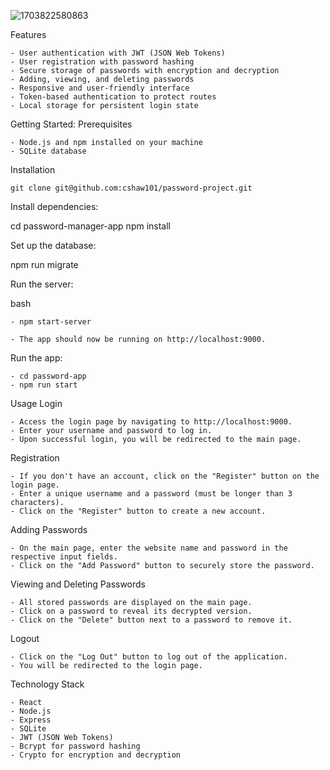 ![1703822580863](https://github.com/cshaw101/password-project/assets/124619458/7d6d76b3-e3f7-4d4b-81a5-d5e97be0f130)



Features

    - User authentication with JWT (JSON Web Tokens)
    - User registration with password hashing
    - Secure storage of passwords with encryption and decryption
    - Adding, viewing, and deleting passwords
    - Responsive and user-friendly interface
    - Token-based authentication to protect routes
    - Local storage for persistent login state

Getting Started:
Prerequisites

    - Node.js and npm installed on your machine
    - SQLite database

Installation

    git clone git@github.com:cshaw101/password-project.git

Install dependencies:

cd password-manager-app
npm install

Set up the database:

npm run migrate

Run the server:

bash

    - npm start-server

    - The app should now be running on http://localhost:9000.

    
Run the app:

    - cd password-app
    - npm run start
    
Usage
Login

    - Access the login page by navigating to http://localhost:9000.
    - Enter your username and password to log in.
    - Upon successful login, you will be redirected to the main page.

Registration

    - If you don't have an account, click on the "Register" button on the login page.
    - Enter a unique username and a password (must be longer than 3 characters).
    - Click on the "Register" button to create a new account.

Adding Passwords

    - On the main page, enter the website name and password in the respective input fields.
    - Click on the "Add Password" button to securely store the password.

Viewing and Deleting Passwords

    - All stored passwords are displayed on the main page.
    - Click on a password to reveal its decrypted version.
    - Click on the "Delete" button next to a password to remove it.

Logout

    - Click on the "Log Out" button to log out of the application.
    - You will be redirected to the login page.

Technology Stack

    - React
    - Node.js
    - Express
    - SQLite
    - JWT (JSON Web Tokens)
    - Bcrypt for password hashing
    - Crypto for encryption and decryption
